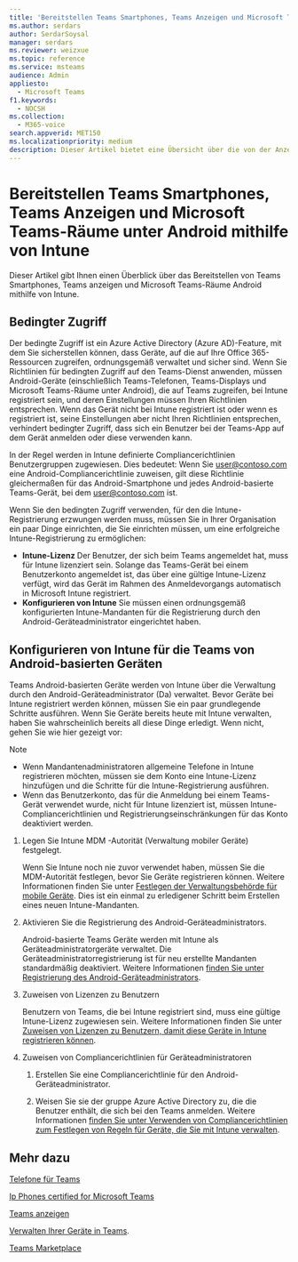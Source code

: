 ```yaml
---
title: 'Bereitstellen Teams Smartphones, Teams Anzeigen und Microsoft Teams-Räume unter Android mithilfe von Intune'
ms.author: serdars
author: SerdarSoysal
manager: serdars
ms.reviewer: weizxue
ms.topic: reference
ms.service: msteams
audience: Admin
appliesto:
  - Microsoft Teams
f1.keywords:
  - NOCSH
ms.collection:
  - M365-voice
search.appverid: MET150
ms.localizationpriority: medium
description: Dieser Artikel bietet eine Übersicht über die von der Anzeige Microsoft Teams Features.
---
```


# <a name="deploy-teams-phones-teams-displays-and-microsoft-teams-rooms-on-android-using-intune"></a>Bereitstellen Teams Smartphones, Teams Anzeigen und Microsoft Teams-Räume unter Android mithilfe von Intune

Dieser Artikel gibt Ihnen einen Überblick über das Bereitstellen von Teams Smartphones, Teams anzeigen und Microsoft Teams-Räume Android mithilfe von Intune.

## <a name="conditional-access"></a>Bedingter Zugriff

Der bedingte Zugriff ist ein Azure Active Directory (Azure AD)-Feature, mit dem Sie sicherstellen können, dass Geräte, auf die auf Ihre Office 365-Ressourcen zugreifen, ordnungsgemäß verwaltet und sicher sind.  Wenn Sie Richtlinien für bedingten Zugriff auf den Teams-Dienst anwenden, müssen Android-Geräte (einschließlich Teams-Telefonen, Teams-Displays und Microsoft Teams-Räume unter Android), die auf Teams zugreifen, bei Intune registriert sein, und deren Einstellungen müssen Ihren Richtlinien entsprechen.  Wenn das Gerät nicht bei Intune registriert ist oder wenn es registriert ist, seine Einstellungen aber nicht Ihren Richtlinien entsprechen, verhindert bedingter Zugriff, dass sich ein Benutzer bei der Teams-App auf dem Gerät anmelden oder diese verwenden kann.

In der Regel werden in Intune definierte Compliancerichtlinien Benutzergruppen zugewiesen.  Dies bedeutet: Wenn Sie user@contoso.com eine Android-Compliancerichtlinie zuweisen, gilt diese Richtlinie gleichermaßen für das Android-Smartphone und jedes Android-basierte Teams-Gerät, bei dem user@contoso.com ist.

Wenn Sie den bedingten Zugriff verwenden, für den die Intune-Registrierung erzwungen werden muss, müssen Sie in Ihrer Organisation ein paar Dinge einrichten, die Sie einrichten müssen, um eine erfolgreiche Intune-Registrierung zu ermöglichen:

- **Intune-Lizenz** Der Benutzer, der sich beim Teams angemeldet hat, muss für Intune lizenziert sein.  Solange das Teams-Gerät bei einem Benutzerkonto angemeldet ist, das über eine gültige Intune-Lizenz verfügt, wird das Gerät im Rahmen des Anmeldevorgangs automatisch in Microsoft Intune registriert.
- **Konfigurieren von Intune** Sie müssen einen ordnungsgemäß konfigurierten Intune-Mandanten für die Registrierung durch den Android-Geräteadministrator eingerichtet haben.

## <a name="configure-intune-to-enroll-teams-android-based-devices"></a>Konfigurieren von Intune für die Teams von Android-basierten Geräten

Teams Android-basierten Geräte werden von Intune über die Verwaltung durch den Android-Geräteadministrator (Da) verwaltet. Bevor Geräte bei Intune registriert werden können, müssen Sie ein paar grundlegende Schritte ausführen.  Wenn Sie Geräte bereits heute mit Intune verwalten, haben Sie wahrscheinlich bereits all diese Dinge erledigt.  Wenn nicht, gehen Sie wie hier gezeigt vor:

> [!NOTE]
> - Wenn Mandantenadministratoren allgemeine Telefone in Intune registrieren möchten, müssen sie dem Konto eine Intune-Lizenz hinzufügen und die Schritte für die Intune-Registrierung ausführen.
> - Wenn das Benutzerkonto, das für die Anmeldung bei einem Teams-Gerät verwendet wurde, nicht für Intune lizenziert ist, müssen Intune-Compliancerichtlinien und Registrierungseinschränkungen für das Konto deaktiviert werden.



1. Legen Sie Intune MDM -Autorität (Verwaltung mobiler Geräte) festgelegt.  

   Wenn Sie Intune noch nie zuvor verwendet haben, müssen Sie die MDM-Autorität festlegen, bevor Sie Geräte registrieren können. Weitere Informationen finden Sie unter [Festlegen der Verwaltungsbehörde für mobile Geräte](/intune/fundamentals/mdm-authority-set).  Dies ist ein einmal zu erledigener Schritt beim Erstellen eines neuen Intune-Mandanten.
1. Aktivieren Sie die Registrierung des Android-Geräteadministrators.
  
   Android-basierte Teams Geräte werden mit Intune als Geräteadministratorgeräte verwaltet.  Die Geräteadministratorregistrierung ist für neu erstellte Mandanten standardmäßig deaktiviert. Weitere Informationen [finden Sie unter Registrierung des Android-Geräteadministrators](/intune/enrollment/android-enroll-device-administrator).
1. Zuweisen von Lizenzen zu Benutzern 
 
   Benutzern von Teams, die bei Intune registriert sind, muss eine gültige Intune-Lizenz zugewiesen sein. Weitere Informationen finden Sie unter [Zuweisen von Lizenzen zu Benutzern, damit diese Geräte in Intune registrieren können](/intune/fundamentals/licenses-assign).
1. Zuweisen von Compliancerichtlinien für Geräteadministratoren  

   1. Erstellen Sie eine Compliancerichtlinie für den Android-Geräteadministrator.

   1. Weisen Sie sie der gruppe Azure Active Directory zu, die die Benutzer enthält, die sich bei den Teams anmelden. Weitere Informationen [finden Sie unter Verwenden von Compliancerichtlinien zum Festlegen von Regeln für Geräte, die Sie mit Intune verwalten](/mem/intune/protect/device-compliance-get-started).

## <a name="see-also"></a>Mehr dazu

[Telefone für Teams](phones-for-teams.md)

[Ip Phones certified for Microsoft Teams](teams-ip-phones.md)

[Teams anzeigen](teams-displays.md)

[Verwalten Ihrer Geräte in Teams](device-management.md).

[Teams Marketplace](https://office.com/teamsdevices)
